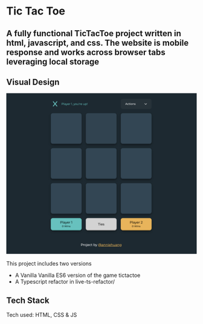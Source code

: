 # Tic Tac Toe

## A fully functional TicTacToe project written in html, javascript, and css. The website is mobile response and works across browser tabs leveraging local storage


## Visual Design

![Visual Design](https://github.com/gnauheinna/tictactoe/blob/main/images/tictactoe.jpg.png)

This project includes two versions
* A Vanilla Vanilla ES6 version of the game tictactoe 
* A Typescript refactor in live-ts-refactor/


## Tech Stack 
Tech used: HTML, CSS & JS

